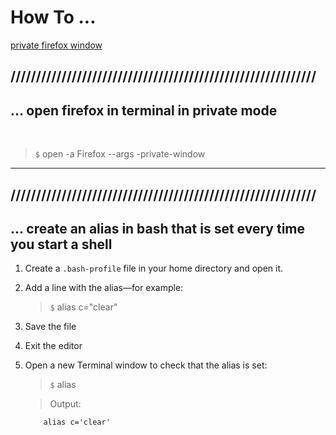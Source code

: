 # How To ...

[private firefox window](#-open-firefox-in-terminal-in-private-mode) <br>

## ////////////////////////////////////////////////////////////

## ... open firefox in terminal in private mode

<br>

> `$` open -a Firefox --args -private-window

<hr>

## ////////////////////////////////////////////////////////////

## ... create an alias in bash that is set every time you start a shell

1. Create a `.bash-profile` file in your home directory and open it. <br>
2. Add a line with the alias—for example: <br>

   > `$` alias c="clear"

3. Save the file <br>
4. Exit the editor <br>
5. Open a new Terminal window to check that the alias is set:

   > `$` alias

   > Output:

   ```
       alias c='clear'
   ```
